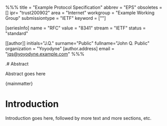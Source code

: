 %%%
title = "Example Protocol Specification"
abbrev = "EPS"
obsoletes = []
ipr= "trust200902"
area = "Internet"
workgroup = "Example Working Group"
submissiontype = "IETF"
keyword = [""]

[seriesInfo]
name = "RFC"
value = "8341"
stream = "IETF"
status = "standard"

[[author]]
initials="J.Q."
surname="Public"
fullname="John Q. Public"
organization = "Yoyodyne"
  [author.address]
  email = "jqs@yoyodyne.example.com"
%%%

.# Abstract

Abstract goes here

{mainmatter}

# Introduction

Introduction goes here, followed by more text and more sections,
etc.

